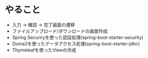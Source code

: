 # やること

* 入力 -> 確認 -> 完了画面の遷移
* ファイルアップロード/ダウンロードの画面作成
* Spring Securiryを使った認証処理(spring-boot-starter-security)
* Doma2を使ったデータアクセス処理(spring-boot-starter-jdbc)
* Thymeleafを使ったViewの作成
